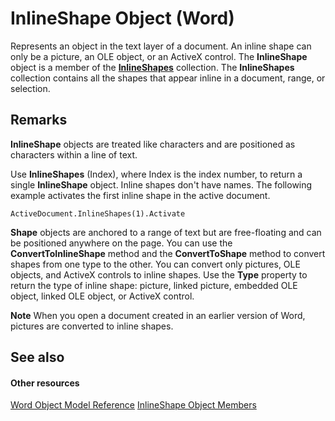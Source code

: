 
# InlineShape Object (Word)

Represents an object in the text layer of a document. An inline shape can only be a picture, an OLE object, or an ActiveX control. The  **InlineShape** object is a member of the **[InlineShapes](88c632b2-80de-c96a-8879-a98461b38bd0.md)** collection. The **InlineShapes** collection contains all the shapes that appear inline in a document, range, or selection.


## Remarks

 **InlineShape** objects are treated like characters and are positioned as characters within a line of text.

Use  **InlineShapes** (Index), where Index is the index number, to return a single **InlineShape** object. Inline shapes don't have names. The following example activates the first inline shape in the active document.




```
ActiveDocument.InlineShapes(1).Activate
```

 **Shape** objects are anchored to a range of text but are free-floating and can be positioned anywhere on the page. You can use the **ConvertToInlineShape** method and the **ConvertToShape** method to convert shapes from one type to the other. You can convert only pictures, OLE objects, and ActiveX controls to inline shapes. Use the **Type** property to return the type of inline shape: picture, linked picture, embedded OLE object, linked OLE object, or ActiveX control.


 **Note**  When you open a document created in an earlier version of Word, pictures are converted to inline shapes.


## See also


#### Other resources


[Word Object Model Reference](http://msdn.microsoft.com/library/be452561-b436-bb9b-6f94-3faa9a74a6fd%28Office.15%29.aspx)
[InlineShape Object Members](f9de7adf-d761-3824-ba2e-c58c26de3d82.md)
